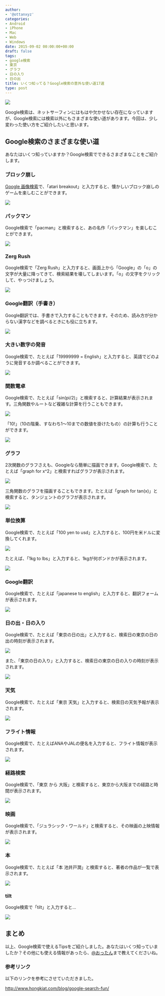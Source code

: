 ```yaml
---
author:
- '@ottanxyz'
categories:
- Android
- iPhone
- Mac
- Web
- Windows
date: 2015-09-02 00:00:00+00:00
draft: false
tags:
- google検索
- 東京
- グラフ
- 日の入り
- 日の出
title: いくつ知ってる？Google検索の意外な使い道17選
type: post
---
```


![](150902-55e6b3658975b.png)

Google検索は、ネットサーフィンにはもはや欠かせない存在になっていますが、Google検索には検索以外にもさまざまな使い道があります。今回は、少し変わった使い方をご紹介したいと思います。

## Google検索のさまざまな使い道

あなたはいくつ知っていますか？Google検索でできるさまざまなことをご紹介します。

### ブロック崩し

[Google 画像検索](https://images.google.com/)で、「atari breakout」と入力すると、懐かしいブロック崩しのゲームを楽しむことができます。

![](150902-55e6b3680ee81.png)

### パックマン

Google検索で「pacman」と検索すると、あの名作「パックマン」を楽しむことができます。

![](150902-55e6b36aab694.png)

### Zerg Rush

Google検索で「Zerg Rush」と入力すると、画面上から「Google」の「o」の文字が大量に降ってきて、検索結果を壊してしまいます。「o」の文字をクリックして、やっつけましょう。

![](150902-55e6b36d13cea.png)

### Google翻訳（手書き）

Google翻訳では、手書きで入力することもできます。そのため、読み方が分からない漢字などを調べるときにも役に立ちます。

![](150902-55e6b36f2f285.png)

### 大きい数字の発音

Google検索で、たとえば「19999999 = English」と入力すると、英語でどのように発音するか調べることができます。

![](150902-55e6b371897ee.png)

### 関数電卓

Google検索で、たとえば「sin(pi/2)」と検索すると、計算結果が表示されます。三角関数やルートなど複雑な計算を行うこともできます。

![](150902-55e6b373bad1f.png)

「10!」（10の階乗、すなわち1〜10までの数値を掛けたもの）の計算も行うことができます。

![](150902-55e6b375e2222.png)

### グラフ

2次関数のグラフさえも、Googleなら簡単に描画できます。Google検索で、たとえば「graph for x^2」と検索すればグラフが表示されます。

![](150902-55e6b37805ae0.png)

三角関数のグラフを描画することもできます。たとえば「graph for tan(x)」と検索すると、タンジェントのグラフが表示されます。

![](150902-55e6b37a2acc0.png)

### 単位換算

Google検索で、たとえば「100 yen to usd」と入力すると、100円を米ドルに変換してくれます。

![](150902-55e6b37c715c1.png)

たとえば、「1kg to lbs」と入力すると、1kgが何ポンドかが表示されます。

![](150902-55e6b37faf618.png)

### Google翻訳

Google検索で、たとえば「japanese to english」と入力すると、翻訳フォームが表示されます。

![](150902-55e6b3829488d.png)

### 日の出・日の入り

Google検索で、たとえば「東京の日の出」と入力すると、検索日の東京の日の出の時刻が表示されます。

![](150902-55e6b38504417.png)

また、「東京の日の入り」と入力すると、検索日の東京の日の入りの時刻が表示されます。

![](150902-55e6b3876b4a9.png)

### 天気

Google検索で、たとえば「東京 天気」と入力すると、検索日の天気予報が表示されます。

![](150902-55e6b389e3a8f.png)

### フライト情報

Google検索で、たとえばANAやJALの便名を入力すると、フライト情報が表示されます。

![](150902-55e6b38c08ab8.png)

### 経路検索

Google検索で、「東京 から 大阪」と検索すると、東京から大阪までの経路と時間が表示されます。

![](150902-55e6b38e954e1.png)

### 映画

Google検索で、「ジュラシック・ワールド」と検索すると、その映画の上映情報が表示されます。

![](150902-55e6b391dd94d.png)

### 本

Google検索で、たとえば「本 池井戸潤」と検索すると、著者の作品が一覧で表示されます。

![](150902-55e6b39609ae4.png)

### tilt

Google検索で「tilt」と入力すると...

![](150902-55e6b39a1cfb0.png)

## まとめ

以上、Google検索で使えるTipsをご紹介しました。あなたはいくつ知っていましたか？その他にも使える情報があったら、[@おったん](https://twitter.com/ottanxyz)まで教えてくださいね。

### 参考リンク

以下のリンクを参考にさせていただきました。

<http://www.hongkiat.com/blog/google-search-fun/>

